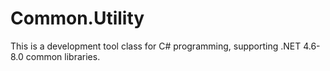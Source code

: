 # Common.Utility
This is a development tool class for C# programming, supporting .NET 4.6-8.0 common libraries.
